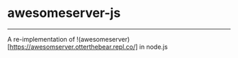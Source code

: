 # awesomeserver-js
---
A re-implementation of !(awesomeserver)[https://awesomserver.otterthebear.repl.co/] in node.js
